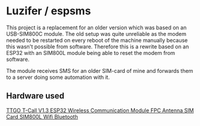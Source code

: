 # Luzifer / espsms

This project is a replacement for an older version which was based on an USB-SIM800C module. The old setup was quite unreliable as the modem needed to be restarted on every reboot of the machine manually because this wasn't possible from software. Therefore this is a rewrite based on an ESP32 with an SIM800L module being able to reset the modem from software.

The module receives SMS for an older SIM-card of mine and forwards them to a server doing some automation with it.

## Hardware used

[TTGO T-Call V1.3 ESP32 Wireless Communication Module FPC Antenna SIM Card SIM800L Wifi Bluetooth](https://www.aliexpress.com/item/4000180392165.html)
